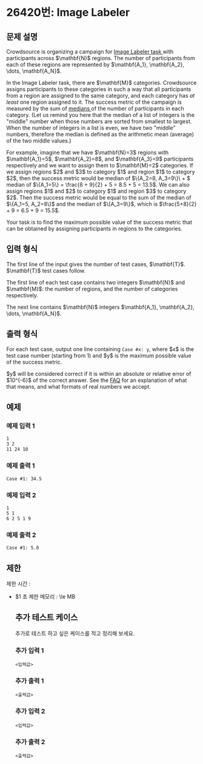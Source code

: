# 26420번: Image Labeler

## 문제 설명


<p>Crowdsource is organizing a campaign for <a href="https://goo.gle/crowdsource-ks-imagelabeler" target="_blank">Image Labeler task </a>with participants across $\mathbf{N}$ regions. The number of participants from each of these regions are represented by $\mathbf{A_1}, \mathbf{A_2}, \dots, \mathbf{A_N}$.</p>

<p>In the Image Labeler task, there are $\mathbf{M}$ categories. Crowdsource assigns participants to these categories in such a way that all participants from a region are assigned to the same category, and each category has <i>at least</i> one region assigned to it. The success metric of the campaign is measured by the sum of <a href="https://en.wikipedia.org/wiki/Median" target="_blank">medians </a>of the number of participants in each category. (Let us remind you here that the median of a list of integers is the "middle" number when those numbers are sorted from smallest to largest. When the number of integers in a list is even, we have two "middle" numbers, therefore the median is defined as the arithmetic mean (average) of the two middle values.)</p>

<p>For example, imagine that we have $\mathbf{N}=3$ regions with $\mathbf{A_1}=5$, $\mathbf{A_2}=8$, and $\mathbf{A_3}=9$ participants respectively and we want to assign them to $\mathbf{M}=2$ categories. If we assign regions $2$ and $3$ to category $1$ and region $1$ to category $2$, then the success metric would be median of $\{A_2=8, A_3=9\}\ + $ median of $\{A_1=5\} = \frac{8 + 9}{2} + 5 = 8.5 + 5 = 13.5$. We can also assign regions $1$ and $2$ to category $1$ and region $3$ to category $2$. Then the success metric would be equal to the sum of the median of $\{A_1=5, A_2=8\}$ and the median of $\{A_3=9\}$, which is $\frac{5+8}{2} + 9 = 6.5 + 9 = 15.5$.</p>

<p>Your task is to find the maximum possible value of the success metric that can be obtained by assigning participants in regions to the categories.</p>



## 입력 형식


<p>The first line of the input gives the number of test cases, $\mathbf{T}$. $\mathbf{T}$ test cases follow.</p>

<p>The first line of each test case contains two integers $\mathbf{N}$ and $\mathbf{M}$: the number of regions, and the number of categories respectively.</p>

<p>The next line contains $\mathbf{N}$ integers $\mathbf{A_1}, \mathbf{A_2}, \dots, \mathbf{A_N}$.</p>



## 출력 형식


<p>For each test case, output one line containing <code>Case #x: y</code>, where $x$ is the test case number (starting from 1) and $y$ is the maximum possible value of the success metric.</p>

<p>$y$ will be considered correct if it is within an absolute or relative error of $10^{-6}$ of the correct answer. See the <a href="https://codingcompetitions.withgoogle.com/kickstart/faq#competing">FAQ</a> for an explanation of what that means, and what formats of real numbers we accept.</p>



## 예제

### 예제 입력 1

```
1
3 2
11 24 10

```

### 예제 출력 1

```
Case #1: 34.5

```
          

### 예제 입력 2

```
1
5 1
6 2 5 1 9

```

### 예제 출력 2

```
Case #1: 5.0

```
          

## 제한
제한 시간 : 
			<ul>
	<li>$1 초
제한 메모리 : \le MB


## 추가 테스트 케이스

추가로 테스트 하고 싶은 케이스를 적고 정리해 보세요.

### 추가 입력 1

```
<입력값>
```

### 추가 출력 1

```
<출력값>
```

### 추가 입력 2

```
<입력값>
```

### 추가 출력 2

```
<출력값>
```
  